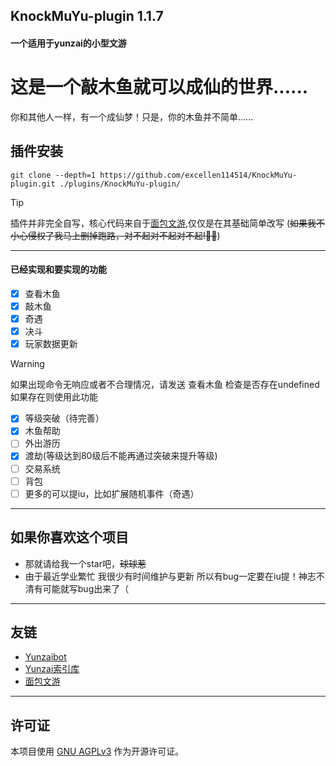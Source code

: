 ## KnockMuYu-plugin 1.1.7
#### 一个适用于yunzai的小型文游

# 这是一个敲木鱼就可以成仙的世界......
你和其他人一样，有一个成仙梦！只是，你的木鱼并不简单......

## 插件安装
```
git clone --depth=1 https://github.com/excellen114514/KnockMuYu-plugin.git ./plugins/KnockMuYu-plugin/
```
> [!TIP]
> 插件并非完全自写，核心代码来自于[面包文游](https://gitee.com/Tloml-Starry/Bread-Shop),仅仅是在其基础简单改写
> (~~如果我不小心侵权了我马上删掉跑路，对不起对不起对不起!🙏🙏~~)
---
#### 已经实现和要实现的功能
- [x] 查看木鱼
- [x] 敲木鱼
- [x] 奇遇
- [x] 决斗 
- [x] 玩家数据更新
>[!WARNING]
>如果出现命令无响应或者不合理情况，请发送 查看木鱼 检查是否存在undefined 如果存在则使用此功能
- [x] 等级突破（待完善）
- [x] 木鱼帮助
- [ ] 外出游历
- [x] 渡劫(等级达到80级后不能再通过突破来提升等级)
- [ ] 交易系统
- [ ] 背包
- [ ] 更多的可以提iu，比如扩展随机事件（奇遇）
---
## 如果你喜欢这个项目
- 那就请给我一个star吧，~~球球惹~~
- 由于最近学业繁忙 我很少有时间维护与更新 所以有bug一定要在iu提！神志不清有可能就写bug出来了（
---
## 友链
- [Yunzaibot](https://gitee.com/Le-niao/Yunzai-Bot)
- [Yunzai索引库](https://github.com/yhArcadia/Yunzai-Bot-plugins-index)
- [面包文游](https://gitee.com/Tloml-Starry/Bread-Shop)
---
## 许可证

本项目使用 [GNU AGPLv3](https://choosealicense.com/licenses/agpl-3.0/) 作为开源许可证。
